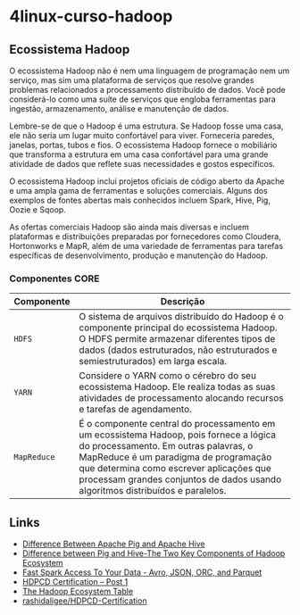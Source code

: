 # 4linux-curso-hadoop

## Ecossistema Hadoop
O ecossistema Hadoop não é nem uma linguagem de programação nem um serviço, mas sim uma plataforma de serviços que resolve grandes problemas relacionados a processamento distribuído de dados. Você pode considerá-lo como uma suíte de serviços que engloba ferramentas para ingestão, armazenamento, análise e manutenção de dados.

Lembre-se de que o Hadoop é uma estrutura. Se Hadoop fosse uma casa, ele não seria um lugar muito confortável para viver. Forneceria paredes, janelas, portas, tubos e fios. O ecossistema Hadoop fornece o mobiliário que transforma a estrutura em uma casa confortável para uma grande atividade de dados que reflete suas necessidades e gostos específicos.

O ecossistema Hadoop inclui projetos oficiais de código aberto da Apache e uma ampla gama de ferramentas e soluções comerciais. Alguns dos exemplos de fontes abertas mais conhecidos incluem Spark, Hive, Pig, Oozie e Sqoop.

As ofertas comerciais Hadoop são ainda mais diversas e incluem plataformas e distribuições preparadas por fornecedores como Cloudera, Hortonworks e MapR, além de uma variedade de ferramentas para tarefas específicas de desenvolvimento, produção e manutenção do Hadoop.

### Componentes CORE

| Componente  | Descrição     |
| ----------- | ------------- |
| `HDFS`      | O sistema de arquivos distribuído do Hadoop é o componente principal do ecossistema Hadoop. O HDFS permite armazenar diferentes tipos de dados (dados estruturados, não estruturados e semiestruturados) em larga escala. |
| `YARN`      | Considere o YARN como o cérebro do seu ecossistema Hadoop. Ele realiza todas as suas atividades de processamento alocando recursos e tarefas de agendamento. |
| `MapReduce` | É o componente central do processamento em um ecossistema Hadoop, pois fornece a lógica do processamento. Em outras palavras, o MapReduce é um paradigma de programação que determina como escrever aplicações que processam grandes conjuntos de dados usando algoritmos distribuídos e paralelos. |

## Links

- [Difference Between Apache Pig and Apache Hive](https://www.educba.com/apache-pig-vs-apache-hive/)
- [Difference between Pig and Hive-The Two Key Components of Hadoop Ecosystem](https://www.dezyre.com/article/difference-between-pig-and-hive-the-two-key-components-of-hadoop-ecosystem/79)
- [Fast Spark Access To Your Data - Avro, JSON, ORC, and Parquet](https://berlinbuzzwords.de/sites/berlinbuzzwords.de/files/media/documents/sparkfileformatbenchmark.pdf)
- [HDPCD Certification – Post 1](https://milindjagre.co/2017/01/15/hdpcd-certification-post-1/)
- [The Hadoop Ecosystem Table](https://hadoopecosystemtable.github.io/)
- [rashidaligee/HDPCD-Certification](https://github.com/rashidaligee/HDPCD-Certification)